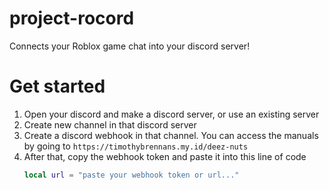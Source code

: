 # project-rocord
Connects your Roblox game chat into your discord server!

# Get started 

1. Open your discord and make a discord server, or use an existing server
2. Create new channel in that discord server
3. Create a discord webhook in that channel. You can access the manuals by going to
   ```https://timothybrennans.my.id/deez-nuts```
4. After that, copy the webhook token and paste it into this line of code
   ```lua
   local url = "paste your webhook token or url..."
   ```

